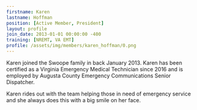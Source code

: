 ```yaml
---
firstname: Karen
lastname: Hoffman
position: [Active Member, President]
layout: profile
join_date: 2013-01-01 00:00:00 -400
training: [NREMT, VA EMT]
profile: /assets/img/members/karen_hoffman/0.png
---
```

Karen joined the Swoope family in back January 2013. Karen has been certified as a Virginia Emergency Medical Technician since 2016 and is employed by Augusta County Emergency Communications Senior Dispatcher.

Karen rides out with the team helping those in need of emergency service and she always does this with a big smile on her face.